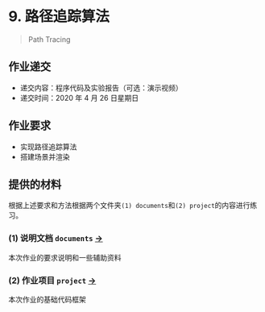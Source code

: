 # 9. 路径追踪算法

> Path Tracing

## 作业递交

- 递交内容：程序代码及实验报告（可选：演示视频）
- 递交时间：2020 年 4 月 26 日星期日

## 作业要求

- 实现路径追踪算法
- 搭建场景并渲染


## 提供的材料

根据上述要求和方法根据两个文件夹`(1) documents`和`(2) project`的内容进行练习。

### (1) 说明文档 `documents` [->](documents/) 

本次作业的要求说明和一些辅助资料

### (2) 作业项目 `project` [->](project/) 

本次作业的基础代码框架

